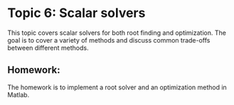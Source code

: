 # Topic 6:  Scalar solvers

This topic covers scalar solvers for both root finding and optimization.
The goal is to cover a variety of methods and discuss common trade-offs between
different methods.

## Homework:

The homework is to implement a root solver and an optimization method in Matlab.
